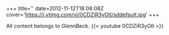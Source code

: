 +++
title=''
date=2012-11-12T18:08:08Z
cover='https://i.ytimg.com/vi/0CDZiR3yGtI/sddefault.jpg'
+++

All content belongs to GlennBeck.
{{< youtube 0CDZiR3yGtI >}}

